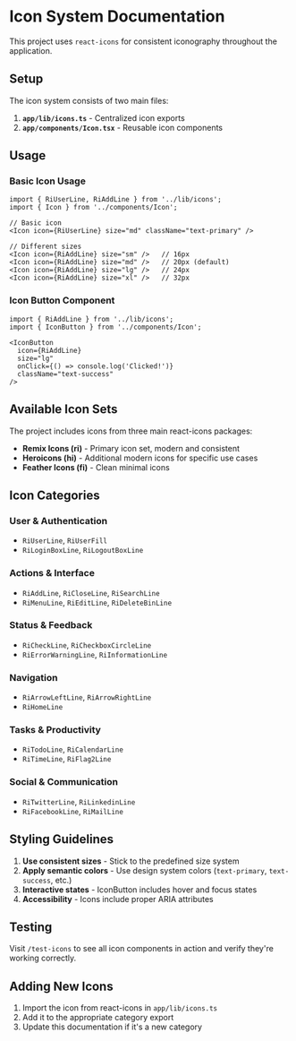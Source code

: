 # Icon System Documentation

This project uses `react-icons` for consistent iconography throughout the application.

## Setup

The icon system consists of two main files:

1. **`app/lib/icons.ts`** - Centralized icon exports
2. **`app/components/Icon.tsx`** - Reusable icon components

## Usage

### Basic Icon Usage

```tsx
import { RiUserLine, RiAddLine } from '../lib/icons';
import { Icon } from '../components/Icon';

// Basic icon
<Icon icon={RiUserLine} size="md" className="text-primary" />

// Different sizes
<Icon icon={RiAddLine} size="sm" />   // 16px
<Icon icon={RiAddLine} size="md" />   // 20px (default)
<Icon icon={RiAddLine} size="lg" />   // 24px
<Icon icon={RiAddLine} size="xl" />   // 32px
```

### Icon Button Component

```tsx
import { RiAddLine } from '../lib/icons';
import { IconButton } from '../components/Icon';

<IconButton 
  icon={RiAddLine} 
  size="lg"
  onClick={() => console.log('Clicked!')}
  className="text-success"
/>
```

## Available Icon Sets

The project includes icons from three main react-icons packages:

- **Remix Icons (ri)** - Primary icon set, modern and consistent
- **Heroicons (hi)** - Additional modern icons for specific use cases  
- **Feather Icons (fi)** - Clean minimal icons

## Icon Categories

### User & Authentication
- `RiUserLine`, `RiUserFill`
- `RiLoginBoxLine`, `RiLogoutBoxLine`

### Actions & Interface  
- `RiAddLine`, `RiCloseLine`, `RiSearchLine`
- `RiMenuLine`, `RiEditLine`, `RiDeleteBinLine`

### Status & Feedback
- `RiCheckLine`, `RiCheckboxCircleLine`
- `RiErrorWarningLine`, `RiInformationLine`

### Navigation
- `RiArrowLeftLine`, `RiArrowRightLine`
- `RiHomeLine`

### Tasks & Productivity
- `RiTodoLine`, `RiCalendarLine`
- `RiTimeLine`, `RiFlag2Line`

### Social & Communication
- `RiTwitterLine`, `RiLinkedinLine`
- `RiFacebookLine`, `RiMailLine`

## Styling Guidelines

1. **Use consistent sizes** - Stick to the predefined size system
2. **Apply semantic colors** - Use design system colors (`text-primary`, `text-success`, etc.)
3. **Interactive states** - IconButton includes hover and focus states
4. **Accessibility** - Icons include proper ARIA attributes

## Testing

Visit `/test-icons` to see all icon components in action and verify they're working correctly.

## Adding New Icons

1. Import the icon from react-icons in `app/lib/icons.ts`
2. Add it to the appropriate category export
3. Update this documentation if it's a new category 